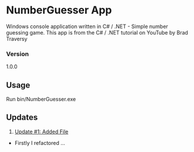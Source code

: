 # NumberGuesser App

Windows console application written in C# / .NET - Simple number guessing game. This app is from the C# / .NET tutorial on YouTube by Brad Traversy

### Version
1.0.0

## Usage
Run bin/NumberGuesser.exe

## Updates

1. [Update #1: Added File](https://github.com/test605/numberguesser/commit/a38c569ffcfd8f13e5ed43fb13b4bb6f2416286c)
* Firstly I refactored ... 
